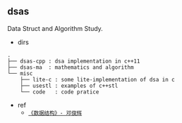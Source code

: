 

## dsas
Data Struct and Algorithm Study.

 - dirs

```
.
├── dsas-cpp : dsa implementation in c++11
├── dsas-ma  : mathematics and algorithm
└── misc
    ├── lite-c : some lite-implementation of dsa in c
    ├── usestl : examples of c++stl
    └── code   : code pratice
```

 - ref
    - [`《数据结构》- 邓俊辉`](http://www.xuetangx.com/courses/TsinghuaX/30240184X/2014_T2/about?Spam=3)
